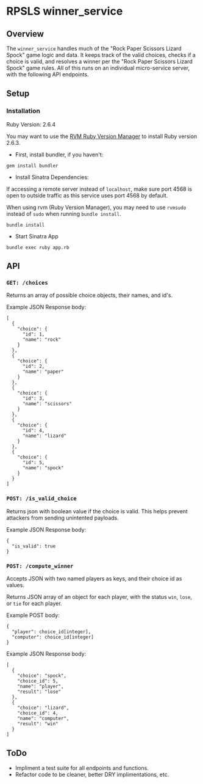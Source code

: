 # RPSLS winner_service

## Overview

The `winner_service` handles much of the "Rock Paper Scissors Lizard Spock"
game logic and data. It keeps track of the valid choices, checks if a choice is
valid, and resolves a winner per the "Rock Paper Scissors Lizard Spock" game
rules. All of this runs on an individual micro-service server, with the
following API endpoints.

## Setup

### Installation

Ruby Version: 2.6.4

You may want to use the [RVM Ruby Version Manager](https://rvm.io/rvm/install)
to install Ruby version 2.6.3.

- First, install bundler, if you haven't:

```
gem install bundler
```

- Install Sinatra Dependencies:

If accessing a remote server instead of `localhost`, make sure port 4568 is open
to outside traffic as this service uses port 4568 by default.

When using rvm (Ruby Version Manager), you may need to use `rvmsudo` instead of
`sudo` when running `bundle install`.

```
bundle install
```

- Start Sinatra App

```
bundle exec ruby app.rb
```

## API

### `GET: /choices`

Returns an array of possible choice objects, their names, and id's.

Example JSON Response body:

```
[
  {
    "choice": {
      "id": 1,
      "name": "rock"
    }
  },
  {
    "choice": {
      "id": 2,
      "name": "paper"
    }
  },
  {
    "choice": {
      "id": 3,
      "name": "scissors"
    }
  },
  {
    "choice": {
      "id": 4,
      "name": "lizard"
    }
  },
  {
    "choice": {
      "id": 5,
      "name": "spock"
    }
  }
]
```

### `POST: /is_valid_choice`

Returns json with boolean value if the choice is valid. This helps prevent
attackers from sending unintented payloads.

Example JSON Response body:

```
{
  "is_valid": true
}
```

### `POST: /compute_winner`

Accepts JSON with two named players as keys, and their choice id as values.

Returns JSON array of an object for each player, with the status `win`, `lose`,
or `tie` for each player.

Example POST body:

```
{
  "player": choice_id[integer],
  "computer": choice_id[integer]
}
```

Example JSON Response body:

```
[
  {
    "choice": "spock",
    "choice_id": 5,
    "name": "player",
    "result": "lose"
  },
  {
    "choice": "lizard",
    "choice_id": 4,
    "name": "computer",
    "result": "win"
  }
]
```

## ToDo

- Impliment a test suite for all endpoints and functions.
- Refactor code to be cleaner, better DRY implimentations, etc.

